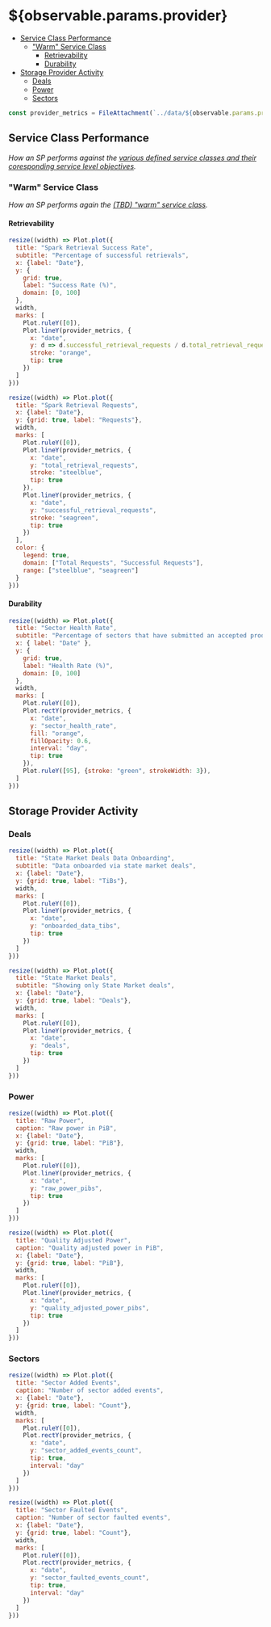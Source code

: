# ${observable.params.provider} <!-- omit from toc -->

- [Service Class Performance](#service-class-performance)
  - ["Warm" Service Class](#warm-service-class)
    - [Retrievability](#retrievability)
    - [Durability](#durability)
- [Storage Provider Activity](#storage-provider-activity)
  - [Deals](#deals)
  - [Power](#power)
  - [Sectors](#sectors)

```js
const provider_metrics = FileAttachment(`../data/${observable.params.provider}_daily_metrics.csv`).csv({typed: true});
```

## Service Class Performance

_How an SP performs against the [various defined service classes and their coresponding service level objectives](https://github.com/filecoin-project/service-classes)._

### "Warm" Service Class

_How an SP performs again the [(TBD) "warm" service class](https://github.com/filecoin-project/service-classes/service-classes/warm.md)._

#### Retrievability

<div class="grid grid-cols-2">
<div class="card">

  ```js
  resize((width) => Plot.plot({
    title: "Spark Retrieval Success Rate",
    subtitle: "Percentage of successful retrievals",
    x: {label: "Date"},
    y: {
      grid: true,
      label: "Success Rate (%)",
      domain: [0, 100]
    },
    width,
    marks: [
      Plot.ruleY([0]),
      Plot.lineY(provider_metrics, {
        x: "date",
        y: d => d.successful_retrieval_requests / d.total_retrieval_requests * 100 || 0,
        stroke: "orange",
        tip: true
      })
    ]
  }))
  ```

</div>
<div class="card">

  ```js
  resize((width) => Plot.plot({
    title: "Spark Retrieval Requests",
    x: {label: "Date"},
    y: {grid: true, label: "Requests"},
    width,
    marks: [
      Plot.ruleY([0]),
      Plot.lineY(provider_metrics, {
        x: "date",
        y: "total_retrieval_requests",
        stroke: "steelblue",
        tip: true
      }),
      Plot.lineY(provider_metrics, {
        x: "date",
        y: "successful_retrieval_requests",
        stroke: "seagreen",
        tip: true
      })
    ],
    color: {
      legend: true,
      domain: ["Total Requests", "Successful Requests"],
      range: ["steelblue", "seagreen"]
    }
  }))
  ```

</div>
</div>

#### Durability

<div class="card">

```js
resize((width) => Plot.plot({
  title: "Sector Health Rate",
  subtitle: "Percentage of sectors that have submitted an accepted proof of spacetime.",
  x: { label: "Date" },
  y: {
    grid: true,
    label: "Health Rate (%)",
    domain: [0, 100]
  },
  width,
  marks: [
    Plot.ruleY([0]),
    Plot.rectY(provider_metrics, {
      x: "date",
      y: "sector_health_rate",
      fill: "orange",
      fillOpacity: 0.6,
      interval: "day",
      tip: true
    }),
    Plot.ruleY([95], {stroke: "green", strokeWidth: 3}),
  ]
}))
```

</div>

## Storage Provider Activity

### Deals

<div class="grid grid-cols-2">
<div class="card">

  ```js
  resize((width) => Plot.plot({
    title: "State Market Deals Data Onboarding",
    subtitle: "Data onboarded via state market deals",
    x: {label: "Date"},
    y: {grid: true, label: "TiBs"},
    width,
    marks: [
      Plot.ruleY([0]),
      Plot.lineY(provider_metrics, {
        x: "date",
        y: "onboarded_data_tibs",
        tip: true
      })
    ]
  }))
  ```

</div>

<div class="card">

  ```js
  resize((width) => Plot.plot({
    title: "State Market Deals",
    subtitle: "Showing only State Market deals",
    x: {label: "Date"},
    y: {grid: true, label: "Deals"},
    width,
    marks: [
      Plot.ruleY([0]),
      Plot.lineY(provider_metrics, {
        x: "date",
        y: "deals",
        tip: true
      })
    ]
  }))
  ```

</div>
</div>

### Power

<div class="grid grid-cols-2">
<div class="card">

  ```js
  resize((width) => Plot.plot({
    title: "Raw Power",
    caption: "Raw power in PiB",
    x: {label: "Date"},
    y: {grid: true, label: "PiB"},
    width,
    marks: [
      Plot.ruleY([0]),
      Plot.lineY(provider_metrics, {
        x: "date",
        y: "raw_power_pibs",
        tip: true
      })
    ]
  }))
  ```

</div>

<div class="card">

  ```js
  resize((width) => Plot.plot({
    title: "Quality Adjusted Power",
    caption: "Quality adjusted power in PiB",
    x: {label: "Date"},
    y: {grid: true, label: "PiB"},
    width,
    marks: [
      Plot.ruleY([0]),
      Plot.lineY(provider_metrics, {
        x: "date",
        y: "quality_adjusted_power_pibs",
        tip: true
      })
    ]
  }))
  ```

</div>
</div>

### Sectors

<div class="grid grid-cols-2">
<div class="card">

  ```js
  resize((width) => Plot.plot({
    title: "Sector Added Events",
    caption: "Number of sector added events",
    x: {label: "Date"},
    y: {grid: true, label: "Count"},
    width,
    marks: [
      Plot.ruleY([0]),
      Plot.rectY(provider_metrics, {
        x: "date",
        y: "sector_added_events_count",
        tip: true,
        interval: "day"
      })
    ]
  }))
  ```

</div>

<div class="card">

  ```js
  resize((width) => Plot.plot({
    title: "Sector Faulted Events",
    caption: "Number of sector faulted events",
    x: {label: "Date"},
    y: {grid: true, label: "Count"},
    width,
    marks: [
      Plot.ruleY([0]),
      Plot.rectY(provider_metrics, {
        x: "date",
        y: "sector_faulted_events_count",
        tip: true,
        interval: "day"
      })
    ]
  }))
  ```

</div>
</div>
